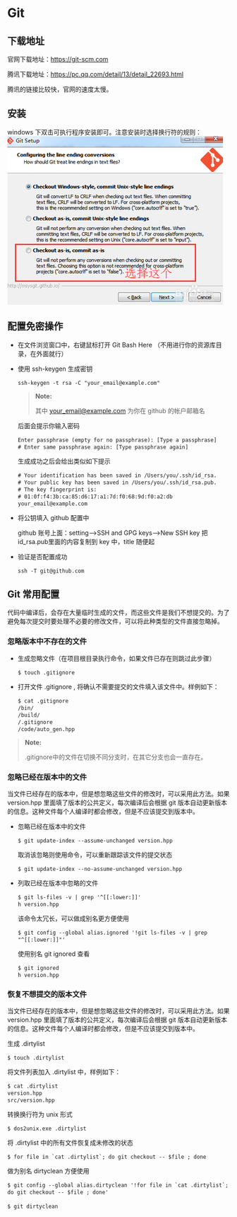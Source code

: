 # Git #

## 下载地址 ##

官网下载地址：https://git-scm.com

腾讯下载地址：https://pc.qq.com/detail/13/detail_22693.html

腾讯的链接比较快，官网的速度太慢。

## 安装 ##

windows 下双击可执行程序安装即可。注意安装时选择换行符的规则：
![Line](../../../image/windows/tool/git_install_line.png)

## 配置免密操作 ##

+ 在文件浏览窗口中，右键鼠标打开 Git Bash Here （不用进行你的资源库目录，在外面就行）
+ 使用 ssh-keygen 生成密钥
    ``` shell
    ssh-keygen -t rsa -C "your_email@example.com" 
    ```
    >**Note:**
    >
    >其中 your_email@example.com 为你在 github 的帐户邮箱名

    后面会提示你输入密码
    ```
    Enter passphrase (empty for no passphrase): [Type a passphrase]  
    # Enter same passphrase again: [Type passphrase again] 
    ```

    生成成功之后会给出类似如下提示
    ```
    # Your identification has been saved in /Users/you/.ssh/id_rsa.  
    # Your public key has been saved in /Users/you/.ssh/id_rsa.pub.  
    # The key fingerprint is:  
    # 01:0f:f4:3b:ca:85:d6:17:a1:7d:f0:68:9d:f0:a2:db your_email@example.com
    ```

+ 将公钥填入 github 配置中
  
  github 账号上面：setting-->SSH and GPG keys-->New SSH key
  把id_rsa.pub里面的内容复制到 key 中，title 随便起

+ 验证是否配置成功
   ``` shell
   ssh -T git@github.com
   ```

## Git 常用配置 ##

代码中编译后，会存在大量临时生成的文件，而这些文件是我们不想提交的。为了避免每次提交时要处理不必要的修改文件，可以将此种类型的文件直接忽略掉。

### 忽略版本中不存在的文件 ###

+ 生成忽略文件（在项目根目录执行命令，如果文件已存在则跳过此步骤）
   ```
   $ touch .gitignore
   ```

+ 打开文件 .gitignore , 将确认不需要提交的文件填入该文件中。样例如下：
   ```
   $ cat .gitignore
   /bin/
   /build/
   /.gitignore
   /code/auto_gen.hpp
   ```

>**Note:**
>
> .gitignore中的文件在切换不同分支时，在其它分支也会一直存在。
>

### 忽略已经在版本中的文件 ###

当文件已经存在的版本中，但是想忽略这些文件的修改时，可以采用此方法。如果 version.hpp 里面填了版本的公共定义，每次编译后会根据 git 版本自动更新版本的信息。这种文件每个人编译时都会修改，但是不应该提交到版本中。

+ 忽略已经在版本中的文件
   ```
   $ git update-index --assume-unchanged version.hpp
   ```

   取消该忽略则使用命令，可以重新跟踪该文件的提交状态
   ```
   $ git update-index --no-assume-unchanged version.hpp
   ```

+ 列取已经在版本中忽略的文件
   ```
   $ git ls-files -v | grep '^[[:lower:]]'
   h version.hpp
   ```

   该命令太冗长，可以做成别名更方便使用
   ```
   $ git config --global alias.ignored '!git ls-files -v | grep "^[[:lower:]]"'
   ```

   使用别名 git ignored 查看
   ```
   $ git ignored
   h version.hpp
   ```


### 恢复不想提交的版本文件 ###
当文件已经存在的版本中，但是想忽略这些文件的修改时，可以采用此方法。如果 version.hpp 里面填了版本的公共定义，每次编译后会根据 git 版本自动更新版本的信息。这种文件每个人编译时都会修改，但是不应该提交到版本中。

生成 .dirtylist
```
$ touch .dirtylist
```

将文件列表加入 .dirtylist 中，样例如下：
```
$ cat .dirtylist
version.hpp
src/version.hpp
```

转换换行符为 unix 形式
```
$ dos2unix.exe .dirtylist
```

将 .dirtylist 中的所有文件恢复成未修改的状态
```
$ for file in `cat .dirtylist`; do git checkout -- $file ; done
```

做为别名 dirtyclean 方便使用
```
$ git config --global alias.dirtyclean '!for file in `cat .dirtylist`; do git checkout -- $file ; done'

$ git dirtyclean
```